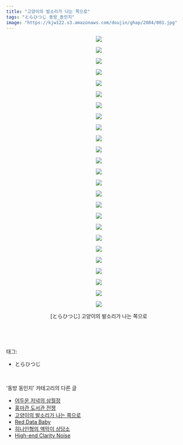 ```yaml
---
title: "고양이의 발소리가 나는 쪽으로"
tags: "とらひつじ 동방_동인지"
image: "https://kjw122.s3.amazonaws.com/doujin/ghap/2084/001.jpg"
---
```

<div class="article">
<p style="text-align: center; clear: none; float: none;"><img src="{{ site.imgserver5 }}/ghap/2084/001.jpg"/></p>
<p style="text-align: center; clear: none; float: none;"><img src="{{ site.imgserver5 }}/ghap/2084/002.jpg"/></p>
<p style="text-align: center; clear: none; float: none;"><img src="{{ site.imgserver5 }}/ghap/2084/003.jpg"/></p>
<p style="text-align: center; clear: none; float: none;"><img src="{{ site.imgserver5 }}/ghap/2084/004.jpg"/></p>
<p style="text-align: center; clear: none; float: none;"><img src="{{ site.imgserver5 }}/ghap/2084/005.jpg"/></p>
<p style="text-align: center; clear: none; float: none;"><img src="{{ site.imgserver5 }}/ghap/2084/006.jpg"/></p>
<p style="text-align: center; clear: none; float: none;"><img src="{{ site.imgserver5 }}/ghap/2084/007.jpg"/></p>
<p style="text-align: center; clear: none; float: none;"><img src="{{ site.imgserver5 }}/ghap/2084/008.jpg"/></p>
<p style="text-align: center; clear: none; float: none;"><img src="{{ site.imgserver5 }}/ghap/2084/009.jpg"/></p>
<p style="text-align: center; clear: none; float: none;"><img src="{{ site.imgserver5 }}/ghap/2084/010.jpg"/></p>
<p style="text-align: center; clear: none; float: none;"><img src="{{ site.imgserver5 }}/ghap/2084/011.jpg"/></p>
<p style="text-align: center; clear: none; float: none;"><img src="{{ site.imgserver5 }}/ghap/2084/012.jpg"/></p>
<p style="text-align: center; clear: none; float: none;"><img src="{{ site.imgserver5 }}/ghap/2084/013.jpg"/></p>
<p style="text-align: center; clear: none; float: none;"><img src="{{ site.imgserver5 }}/ghap/2084/014.jpg"/></p>
<p style="text-align: center; clear: none; float: none;"><img src="{{ site.imgserver5 }}/ghap/2084/015.jpg"/></p>
<p style="text-align: center; clear: none; float: none;"><img src="{{ site.imgserver5 }}/ghap/2084/016.jpg"/></p>
<p style="text-align: center; clear: none; float: none;"><img src="{{ site.imgserver5 }}/ghap/2084/017.jpg"/></p>
<p style="text-align: center; clear: none; float: none;"><img src="{{ site.imgserver5 }}/ghap/2084/018.jpg"/></p>
<p style="text-align: center; clear: none; float: none;"><img src="{{ site.imgserver5 }}/ghap/2084/019.jpg"/></p>
<p style="text-align: center; clear: none; float: none;"><img src="{{ site.imgserver5 }}/ghap/2084/020.jpg"/></p>
<p style="text-align: center; clear: none; float: none;"><img src="{{ site.imgserver5 }}/ghap/2084/021.jpg"/></p>
<p style="text-align: center; clear: none; float: none;"><img src="{{ site.imgserver5 }}/ghap/2084/022.jpg"/></p>
<p style="text-align: center; clear: none; float: none;"><img src="{{ site.imgserver5 }}/ghap/2084/023.jpg"/></p>
<p style="text-align: center; clear: none; float: none;"><img src="{{ site.imgserver5 }}/ghap/2084/024.jpg"/></p>
<p style="text-align: center; clear: none; float: none;"><img src="{{ site.imgserver5 }}/ghap/2084/025.jpg"/></p>
<p style="text-align: center; clear: none; float: none;">[とらひつじ] 고양이의 발소리가 나는 쪽으로</p>
<p><br/></p>
</div><br/>
<div class="tagTrail">
<p>태그: </p>
<ul>
<li>とらひつじ</li>
</ul>
</div><br/>
<div class="another">
<p>'동방 동인지' 카테고리의 다른 글</p>
<ul>
<li><a href="/ghap_2086">어두운 저녁의 삼월정</a></li>
<li><a href="/ghap_2085">홍마관 도서관 전쟁</a></li>
<li><a href="/ghap_2084">고양이의 발소리가 나는 쪽으로</a></li>
<li><a href="/ghap_2083">Red Data Baby</a></li>
<li><a href="/ghap_2082">히나인형의 액막이 상담소</a></li>
<li><a href="/ghap_2081">High-end Clarity Noise</a></li>
</ul>
</div><br/>
<div class="cb_module cb_fluid">
<div class="cb_wrt cb_profile">
</div><!-- commentList close -->
</div><br/>
